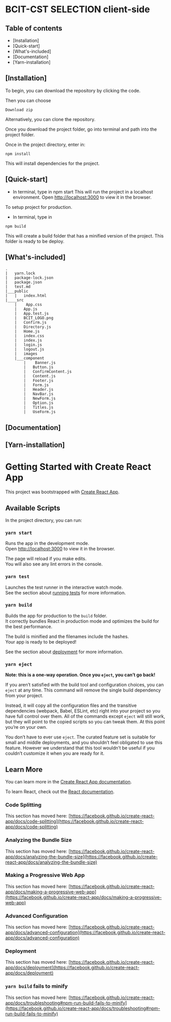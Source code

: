 # BCIT-CST SELECTION client-side

## Table of contents

- [Installation]
- [Quick-start]
- [What's-included]
- [Documentation]
- [Yarn-installation]


## [Installation]

To begin, you can download the repository by clicking the code.

Then you can choose

```
Download zip
```

Alternatively, you can clone the repository.

Once you download the project folder, go into terminal and path into the project folder.

Once in the project directory, enter in:
```
npm install
```
This will install dependencies for the project.

## [Quick-start]

- In terminal, type in npm start
This will run the project in a localhost environment. Open [http://localhost:3000](http://localhost:3000) to view it in the browser.

To setup project for production.
- In terminal, type in 
```
npm build
```
This will create a build folder that has a minified version of the project. This folder is ready to be deploy.

## [What's-included]

```
.
|   yarn.lock
|   package-lock.json
|   package.json
|   test.md
|___public
|   |   index.html
|____src
    |    App.css
    |   App.js
    |   App.test.js
    |   BCIT_LOGO.png
    |   Confirm.js
    |   Directory.js
    |   Home.js
    |   index.css
    |   index.js
    |   login.js
    |   logout.js
    |   images
    |___component
        |    Banner.js
        |   Button.js
        |   ConfirmContent.js
        |   Content.js
        |   Footer.js
        |   Form.js
        |   Header.js
        |   NavBar.js
        |   NewForm.js
        |   Option.js
        |   Titles.js
        |   UseForm.js
```

## [Documentation]



## [Yarn-installation]

# Getting Started with Create React App

This project was bootstrapped with [Create React App](https://github.com/facebook/create-react-app).

## Available Scripts

In the project directory, you can run:

### `yarn start`

Runs the app in the development mode.\
Open [http://localhost:3000](http://localhost:3000) to view it in the browser.

The page will reload if you make edits.\
You will also see any lint errors in the console.

### `yarn test`

Launches the test runner in the interactive watch mode.\
See the section about [running tests](https://facebook.github.io/create-react-app/docs/running-tests) for more information.

### `yarn build`

Builds the app for production to the `build` folder.\
It correctly bundles React in production mode and optimizes the build for the best performance.

The build is minified and the filenames include the hashes.\
Your app is ready to be deployed!

See the section about [deployment](https://facebook.github.io/create-react-app/docs/deployment) for more information.

### `yarn eject`

**Note: this is a one-way operation. Once you `eject`, you can’t go back!**

If you aren’t satisfied with the build tool and configuration choices, you can `eject` at any time. This command will remove the single build dependency from your project.

Instead, it will copy all the configuration files and the transitive dependencies (webpack, Babel, ESLint, etc) right into your project so you have full control over them. All of the commands except `eject` will still work, but they will point to the copied scripts so you can tweak them. At this point you’re on your own.

You don’t have to ever use `eject`. The curated feature set is suitable for small and middle deployments, and you shouldn’t feel obligated to use this feature. However we understand that this tool wouldn’t be useful if you couldn’t customize it when you are ready for it.

## Learn More

You can learn more in the [Create React App documentation](https://facebook.github.io/create-react-app/docs/getting-started).

To learn React, check out the [React documentation](https://reactjs.org/).

### Code Splitting

This section has moved here: [https://facebook.github.io/create-react-app/docs/code-splitting](https://facebook.github.io/create-react-app/docs/code-splitting)

### Analyzing the Bundle Size

This section has moved here: [https://facebook.github.io/create-react-app/docs/analyzing-the-bundle-size](https://facebook.github.io/create-react-app/docs/analyzing-the-bundle-size)

### Making a Progressive Web App

This section has moved here: [https://facebook.github.io/create-react-app/docs/making-a-progressive-web-app](https://facebook.github.io/create-react-app/docs/making-a-progressive-web-app)

### Advanced Configuration

This section has moved here: [https://facebook.github.io/create-react-app/docs/advanced-configuration](https://facebook.github.io/create-react-app/docs/advanced-configuration)

### Deployment

This section has moved here: [https://facebook.github.io/create-react-app/docs/deployment](https://facebook.github.io/create-react-app/docs/deployment)

### `yarn build` fails to minify

This section has moved here: [https://facebook.github.io/create-react-app/docs/troubleshooting#npm-run-build-fails-to-minify](https://facebook.github.io/create-react-app/docs/troubleshooting#npm-run-build-fails-to-minify)
